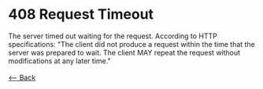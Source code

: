 # 408 Request Timeout

The server timed out waiting for the request. According to HTTP specifications: "The client did not produce a request within the time that the server was prepared to wait. The client MAY repeat the request without modifications at any later time."
<br />
<br />
[<-- Back](../../http_codes.md)